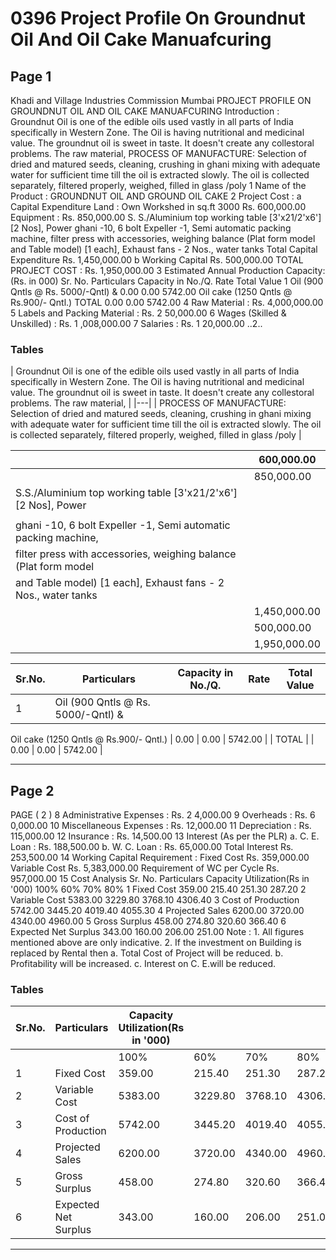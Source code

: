 # 0396 Project Profile On Groundnut Oil And Oil Cake Manuafcuring

## Page 1

Khadi and Village Industries Commission Mumbai PROJECT PROFILE ON GROUNDNUT OIL AND OIL CAKE MANUAFCURING Introduction : Groundnut Oil is one of the edible oils used vastly in all parts of India specifically in Western Zone. The Oil is having nutritional and medicinal value. The groundnut oil is sweet in taste. It doesn't create any collestoral problems. The raw material, PROCESS OF MANUFACTURE: Selection of dried and matured seeds, cleaning, crushing in ghani mixing with adequate water for sufficient time till the oil is extracted slowly. The oil is collected separately, filtered properly, weighed, filled in glass /poly 1 Name of the Product : GROUNDNUT OIL AND GROUND OIL CAKE 2 Project Cost : a Capital Expenditure Land : Own Workshed in sq.ft 3000 Rs. 600,000.00 Equipment : Rs. 850,000.00 S. S./Aluminium top working table [3'x21/2'x6'] [2 Nos], Power ghani -10, 6 bolt Expeller -1, Semi automatic packing machine, filter press with accessories, weighing balance (Plat form model and Table model) [1 each], Exhaust fans - 2 Nos., water tanks Total Capital Expenditure Rs. 1,450,000.00 b Working Capital Rs. 500,000.00 TOTAL PROJECT COST : Rs. 1,950,000.00 3 Estimated Annual Production Capacity: (Rs. in 000) Sr. No. Particulars Capacity in No./Q. Rate Total Value 1 Oil (900 Qntls @ Rs. 5000/-Qntl) & 0.00 0.00 5742.00 Oil cake (1250 Qntls @ Rs.900/- Qntl.) TOTAL 0.00 0.00 5742.00 4 Raw Material : Rs. 4,000,000.00 5 Labels and Packing Material : Rs. 2 50,000.00 6 Wages (Skilled & Unskilled) : Rs. 1 ,008,000.00 7 Salaries : Rs. 1 20,000.00 ..2..

### Tables

| Groundnut Oil is one of the edible oils used vastly in all parts of India specifically in Western Zone.
The Oil is having nutritional and medicinal value. The groundnut oil is sweet in taste. It doesn't create
any collestoral problems. The raw material, |
|---|
| PROCESS OF MANUFACTURE: Selection of dried and matured seeds, cleaning, crushing in ghani
mixing with adequate water for sufficient time till the oil is extracted slowly. The oil is collected
separately, filtered properly, weighed, filled in glass /poly |

|  | 600,000.00 |
|---|---|
|  | 850,000.00 |
| S.S./Aluminium top working table [3'x21/2'x6'] [2 Nos], Power |  |
|  |  |
| ghani -10, 6 bolt Expeller -1, Semi automatic packing machine, |  |
| filter press with accessories, weighing balance (Plat form model
and Table model) [1 each], Exhaust fans - 2 Nos., water tanks |  |
|  | 1,450,000.00 |
|  | 500,000.00 |
|  | 1,950,000.00 |

| Sr.No. | Particulars | Capacity in No./Q. | Rate | Total Value |
|---|---|---|---|---|
| 1 | Oil (900 Qntls @ Rs. 5000/-Qntl) &
Oil cake (1250 Qntls @ Rs.900/-
Qntl.) | 0.00 | 0.00 | 5742.00 |
| TOTAL |  | 0.00 | 0.00 | 5742.00 |

---

## Page 2

PAGE ( 2 ) 8 Administrative Expenses : Rs. 2 4,000.00 9 Overheads : Rs. 6 0,000.00 10 Miscellaneous Expenses : Rs. 12,000.00 11 Depreciation : Rs. 115,000.00 12 Insurance : Rs. 14,500.00 13 Interest (As per the PLR) a. C. E. Loan : Rs. 188,500.00 b. W. C. Loan : Rs. 65,000.00 Total Interest Rs. 253,500.00 14 Working Capital Requirement : Fixed Cost Rs. 359,000.00 Variable Cost Rs. 5,383,000.00 Requirement of WC per Cycle Rs. 957,000.00 15 Cost Analysis Sr. No. Particulars Capacity Utilization(Rs in '000) 100% 60% 70% 80% 1 Fixed Cost 359.00 215.40 251.30 287.20 2 Variable Cost 5383.00 3229.80 3768.10 4306.40 3 Cost of Production 5742.00 3445.20 4019.40 4055.30 4 Projected Sales 6200.00 3720.00 4340.00 4960.00 5 Gross Surplus 458.00 274.80 320.60 366.40 6 Expected Net Surplus 343.00 160.00 206.00 251.00 Note : 1. All figures mentioned above are only indicative. 2. If the investment on Building is replaced by Rental then a. Total Cost of Project will be reduced. b. Profitability will be increased. c. Interest on C. E.will be reduced.

### Tables

| Sr.No. | Particulars | Capacity Utilization(Rs in '000) |  |  |  |
|---|---|---|---|---|---|
|  |  | 100% | 60% | 70% | 80% |
| 1 | Fixed Cost | 359.00 | 215.40 | 251.30 | 287.20 |
| 2 | Variable Cost | 5383.00 | 3229.80 | 3768.10 | 4306.40 |
| 3 | Cost of Production | 5742.00 | 3445.20 | 4019.40 | 4055.30 |
| 4 | Projected Sales | 6200.00 | 3720.00 | 4340.00 | 4960.00 |
| 5 | Gross Surplus | 458.00 | 274.80 | 320.60 | 366.40 |
| 6 | Expected Net Surplus | 343.00 | 160.00 | 206.00 | 251.00 |

---
